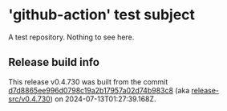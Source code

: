 # 'github-action' test subject

A test repository. Nothing to see here.


## Release build info

This release v0.4.730 was built from the commit [d7d8865ee996d0798c19a2b17957a02d74b983c8](https://github.com/kattecon/gh-release-test-ga/tree/d7d8865ee996d0798c19a2b17957a02d74b983c8) (aka [release-src/v0.4.730](https://github.com/kattecon/gh-release-test-ga/tree/release-src/v0.4.730)) on 2024-07-13T01:27:39.168Z.
        